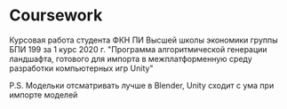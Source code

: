 # Coursework
Курсовая работа студента ФКН ПИ Высшей школы экономики группы БПИ 199 за 1 курс 2020 г.
"Программа алгоритмической генерации ландшафта, готового для импорта в межплатформенную среду разработки компьютерных игр Unity"

P.S. Модельки отсматривать лучше в Blender, Unity сходит с ума при импорте моделей
